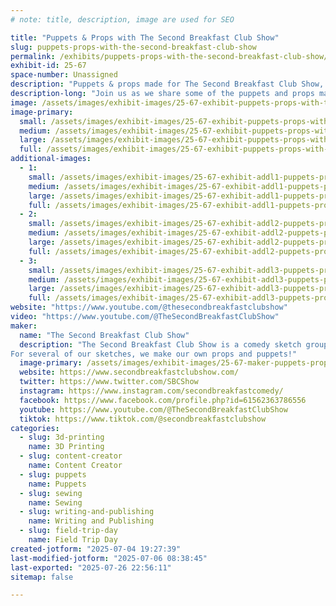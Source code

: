 ```yaml
---
# note: title, description, image are used for SEO

title: "Puppets & Props with The Second Breakfast Club Show"
slug: puppets-props-with-the-second-breakfast-club-show
permalink: /exhibits/puppets-props-with-the-second-breakfast-club-show/
exhibit-id: 25-67
space-number: Unassigned
description: "Puppets & props made for The Second Breakfast Club Show, a sketch comedy show from Central Florida."
description-long: "Join us as we share some of the puppets and props made for The Second Breakfast Club Show. With some creativity, and a green screen, we're able to take our comedic vision from paper to produced. From felt puppets to air dry clay cookies on sticks, just add imagination and anything can be a puppet!"
image: /assets/images/exhibit-images/25-67-exhibit-puppets-props-with-the-second-breakfast-club-show-sbcc-logo-5137-large.jpg
image-primary: 
  small: /assets/images/exhibit-images/25-67-exhibit-puppets-props-with-the-second-breakfast-club-show-sbcc-logo-5137-small.jpg
  medium: /assets/images/exhibit-images/25-67-exhibit-puppets-props-with-the-second-breakfast-club-show-sbcc-logo-5137-medium.jpg
  large: /assets/images/exhibit-images/25-67-exhibit-puppets-props-with-the-second-breakfast-club-show-sbcc-logo-5137-large.jpg
  full: /assets/images/exhibit-images/25-67-exhibit-puppets-props-with-the-second-breakfast-club-show-sbcc-logo-5137-full.jpg
additional-images: 
  - 1:
    small: /assets/images/exhibit-images/25-67-exhibit-addl1-puppets-props-with-the-second-breakfast-club-show-guitar-puppet-small.jpg
    medium: /assets/images/exhibit-images/25-67-exhibit-addl1-puppets-props-with-the-second-breakfast-club-show-guitar-puppet-medium.jpg
    large: /assets/images/exhibit-images/25-67-exhibit-addl1-puppets-props-with-the-second-breakfast-club-show-guitar-puppet-large.jpg
    full: /assets/images/exhibit-images/25-67-exhibit-addl1-puppets-props-with-the-second-breakfast-club-show-guitar-puppet-full.jpg
  - 2:
    small: /assets/images/exhibit-images/25-67-exhibit-addl2-puppets-props-with-the-second-breakfast-club-show-suds-and-sudless-soap-puppets-small.jpg
    medium: /assets/images/exhibit-images/25-67-exhibit-addl2-puppets-props-with-the-second-breakfast-club-show-suds-and-sudless-soap-puppets-medium.jpg
    large: /assets/images/exhibit-images/25-67-exhibit-addl2-puppets-props-with-the-second-breakfast-club-show-suds-and-sudless-soap-puppets-large.jpg
    full: /assets/images/exhibit-images/25-67-exhibit-addl2-puppets-props-with-the-second-breakfast-club-show-suds-and-sudless-soap-puppets-full.jpg
  - 3:
    small: /assets/images/exhibit-images/25-67-exhibit-addl3-puppets-props-with-the-second-breakfast-club-show-cookies-small.jpg
    medium: /assets/images/exhibit-images/25-67-exhibit-addl3-puppets-props-with-the-second-breakfast-club-show-cookies-medium.jpg
    large: /assets/images/exhibit-images/25-67-exhibit-addl3-puppets-props-with-the-second-breakfast-club-show-cookies-large.jpg
    full: /assets/images/exhibit-images/25-67-exhibit-addl3-puppets-props-with-the-second-breakfast-club-show-cookies-full.jpg
website: "https://www.youtube.com/@thesecondbreakfastclubshow"
video: "https://www.youtube.com/@TheSecondBreakfastClubShow"
maker: 
  name: "The Second Breakfast Club Show"
  description: "The Second Breakfast Club Show is a comedy sketch group based out of Central Florida that offers a fresh take on 80s and 90s comedy vibes through a modern lens. Join us and our 250K+ followers for a mix of parody, satire, and nostalgia in a variety of comedic sketches.
For several of our sketches, we make our own props and puppets!"
  image-primary: /assets/images/exhibit-images/25-67-maker-puppets-props-with-the-second-breakfast-club-show-sbcc-logo-medium.jpg
  website: https://www.secondbreakfastclubshow.com/
  twitter: https://www.twitter.com/SBCShow
  instagram: https://www.instagram.com/secondbreakfastcomedy/
  facebook: https://www.facebook.com/profile.php?id=61562363786556
  youtube: https://www.youtube.com/@TheSecondBreakfastClubShow
  tiktok: https://www.tiktok.com/@secondbreakfastclubshow
categories: 
  - slug: 3d-printing
    name: 3D Printing
  - slug: content-creator
    name: Content Creator
  - slug: puppets
    name: Puppets
  - slug: sewing
    name: Sewing
  - slug: writing-and-publishing
    name: Writing and Publishing
  - slug: field-trip-day
    name: Field Trip Day
created-jotform: "2025-07-04 19:27:39"
last-modified-jotform: "2025-07-06 08:38:45"
last-exported: "2025-07-26 22:56:11"
sitemap: false

---
```

